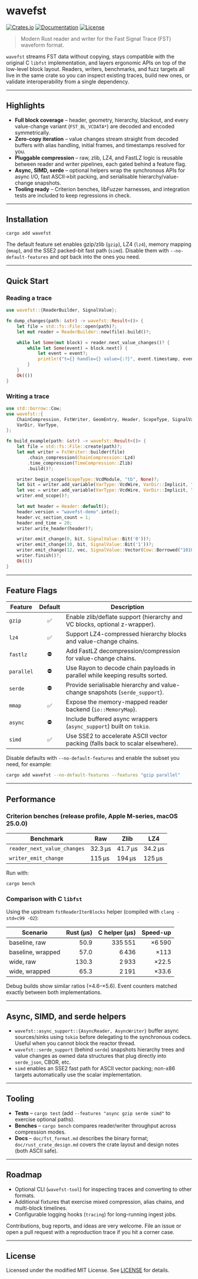 # wavefst

[![Crates.io](https://img.shields.io/crates/v/wavefst.svg)](https://crates.io/crates/wavefst)
[![Documentation](https://img.shields.io/docsrs/wavefst)](https://docs.rs/wavefst)
[![License](https://img.shields.io/crates/l/wavefst.svg)](https://github.com/0xtaruhi/wavefst/blob/main/LICENSE)

> Modern Rust reader and writer for the Fast Signal Trace (FST) waveform format.

`wavefst` streams FST data without copying, stays compatible with the original C `libfst`
implementation, and layers ergonomic APIs on top of the low-level block layout. Readers, writers,
benchmarks, and fuzz targets all live in the same crate so you can inspect existing traces, build
new ones, or validate interoperability from a single dependency.

---

## Highlights

- **Full block coverage** – header, geometry, hierarchy, blackout, and every value-change variant
  (`FST_BL_VCDATA*`) are decoded and encoded symmetrically.
- **Zero-copy iteration** – value changes stream straight from decoded buffers with alias handling,
  initial frames, and timestamps resolved for you.
- **Pluggable compression** – raw, zlib, LZ4, and FastLZ logic is reusable between reader and writer
  pipelines, each gated behind a feature flag.
- **Async, SIMD, serde** – optional helpers wrap the synchronous APIs for async I/O, fast ASCII→bit
  packing, and serialisable hierarchy/value-change snapshots.
- **Tooling ready** – Criterion benches, libFuzzer harnesses, and integration tests are included to
  keep regressions in check.

---

## Installation

```bash
cargo add wavefst
```

The default feature set enables gzip/zlib (`gzip`), LZ4 (`lz4`), memory mapping (`mmap`), and the
SSE2 packed-bit fast path (`simd`). Disable them with `--no-default-features` and opt back into the
ones you need.

---

## Quick Start

### Reading a trace

```rust
use wavefst::{ReaderBuilder, SignalValue};

fn dump_changes(path: &str) -> wavefst::Result<()> {
    let file = std::fs::File::open(path)?;
    let mut reader = ReaderBuilder::new(file).build()?;

    while let Some(mut block) = reader.next_value_changes()? {
        while let Some(event) = block.next() {
            let event = event?;
            println!("t={} handle={} value={:?}", event.timestamp, event.handle, event.value);
        }
    }
    Ok(())
}
```

### Writing a trace

```rust
use std::borrow::Cow;
use wavefst::{
    ChainCompression, FstWriter, GeomEntry, Header, ScopeType, SignalValue, TimeCompression,
    VarDir, VarType,
};

fn build_example(path: &str) -> wavefst::Result<()> {
    let file = std::fs::File::create(path)?;
    let mut writer = FstWriter::builder(file)
        .chain_compression(ChainCompression::Lz4)
        .time_compression(TimeCompression::Zlib)
        .build()?;

    writer.begin_scope(ScopeType::VcdModule, "tb", None)?;
    let bit = writer.add_variable(VarType::VcdWire, VarDir::Implicit, "bit", GeomEntry::Fixed(1))?;
    let vec = writer.add_variable(VarType::VcdWire, VarDir::Implicit, "vec", GeomEntry::Fixed(8))?;
    writer.end_scope()?;

    let mut header = Header::default();
    header.version = "wavefst-demo".into();
    header.vc_section_count = 1;
    header.end_time = 20;
    writer.write_header(header)?;

    writer.emit_change(0, bit, SignalValue::Bit('0'))?;
    writer.emit_change(10, bit, SignalValue::Bit('1'))?;
    writer.emit_change(12, vec, SignalValue::Vector(Cow::Borrowed("10101010")))?;
    writer.finish()?;
    Ok(())
}
```

---

## Feature Flags

| Feature    | Default | Description                                                                  |
|------------|:-------:|------------------------------------------------------------------------------|
| `gzip`     | ✅      | Enable zlib/deflate support (hierarchy and VC blocks, optional z-wrapper).   |
| `lz4`      | ✅      | Support LZ4-compressed hierarchy blocks and value-change chains.             |
| `fastlz`   | ⛔️     | Add FastLZ decompression/compression for value-change chains.                |
| `parallel` | ⛔️     | Use Rayon to decode chain payloads in parallel while keeping results sorted. |
| `serde`    | ⛔️     | Provide serialisable hierarchy and value-change snapshots (`serde_support`). |
| `mmap`     | ✅      | Expose the memory-mapped reader backend (`io::MemoryMap`).                   |
| `async`    | ⛔️     | Include buffered async wrappers (`async_support`) built on `tokio`.          |
| `simd`     | ✅      | Use SSE2 to accelerate ASCII vector packing (falls back to scalar elsewhere).|

Disable defaults with `--no-default-features` and enable the subset you need, for example:

```bash
cargo add wavefst --no-default-features --features "gzip parallel"
```

---

## Performance

### Criterion benches (release profile, Apple M-series, macOS 25.0.0)

| Benchmark                   | Raw     | Zlib    | LZ4     |
|-----------------------------|---------|---------|---------|
| `reader_next_value_changes` | 32.3 µs | 41.7 µs | 34.2 µs |
| `writer_emit_change`        | 115 µs  | 194 µs  | 125 µs  |

Run with:

```bash
cargo bench
```

### Comparison with C `libfst`

Using the upstream `fstReaderIterBlocks` helper (compiled with `clang -std=c99 -O2`):

| Scenario          | Rust (µs) | C helper (µs) | Speed-up |
|-------------------|----------:|--------------:|---------:|
| baseline, raw     |    50.9   |     335 551   | ×6 590   |
| baseline, wrapped |    57.0   |       6 436   | ×113     |
| wide, raw         |   130.3   |       2 933   | ×22.5    |
| wide, wrapped     |    65.3   |       2 191   | ×33.6    |

Debug builds show similar ratios (×4.6–×5.6). Event counters matched exactly between both
implementations.

---

## Async, SIMD, and serde helpers

- `wavefst::async_support::{AsyncReader, AsyncWriter}` buffer async sources/sinks using `tokio`
  before delegating to the synchronous codecs. Useful when you cannot block the reactor thread.
- `wavefst::serde_support` (behind `serde`) snapshots hierarchy trees and value changes as owned data
  structures that plug directly into `serde_json`, CBOR, etc.
- `simd` enables an SSE2 fast path for ASCII vector packing; non-x86 targets automatically use the
  scalar implementation.

---

## Tooling

- **Tests** – `cargo test` (add `--features "async gzip serde simd"` to exercise optional paths).
- **Benches** – `cargo bench` compares reader/writer throughput across compression modes.
- **Docs** – `doc/fst_format.md` describes the binary format; `doc/rust_crate_design.md` covers the
  crate layout and design notes (both ASCII safe).

---

## Roadmap

- Optional CLI (`wavefst-tool`) for inspecting traces and converting to other formats.
- Additional fixtures that exercise mixed compression, alias chains, and multi-block timelines.
- Configurable logging hooks (`tracing`) for long-running ingest jobs.

Contributions, bug reports, and ideas are very welcome. File an issue or open a pull request with a
reproduction trace if you hit a corner case.

---

## License

Licensed under the modified MIT License. See [LICENSE](./LICENSE) for details.
